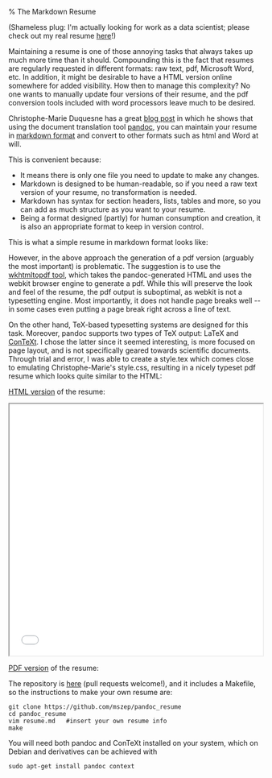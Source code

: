 % The Markdown Resume

(Shameless plug: I'm actually looking for work as a data scientist;
please check out my real resume [here](CV_Mark_Szepieniec.pdf)!)

Maintaining a resume is one of those annoying tasks that always takes
up much more time than it should. Compounding this is the fact
that resumes are regularly requested in different formats: raw text, pdf,
Microsoft Word, etc. In addition, it might be desirable to have a HTML
version online somewhere for added visibility. How then to manage this
complexity? No one wants to manually update four versions of their
resume, and the pdf conversion tools included with word processors
leave much to be desired.

Christophe-Marie Duquesne has a great [blog post][chmd] in which he
shows that using the document translation tool [pandoc][pandoc], you
can maintain your resume in [markdown format][markdown] and convert
to other formats such as html and Word at will.

This is convenient because:

 * It means there is only one file you need to update to make any
   changes.
 * Markdown is designed to be human-readable, so if you need a raw text
   version of your resume, no transformation is needed.
 * Markdown has syntax for section headers, lists, tables and more, so
   you can add as much structure as you want to your resume.
 * Being a format designed (partly) for human consumption and creation,
   it is also an appropriate format to keep in version control.

This is what a simple resume in markdown format looks like:

<script src="https://gist.github.com/mszep/d3235240cc6653d6eeaa.js"></script>

However, in the above approach the generation of a pdf version
(arguably the most important) is problematic. The suggestion is to use
the [wkhtmltopdf tool][wkhtmltopdf], which takes the pandoc-generated
HTML and uses the webkit browser engine to generate a pdf. While this
will preserve the look and feel of the resume, the pdf output is
suboptimal, as webkit is not a typesetting engine. Most
importantly, it does not handle page breaks well -- in some cases even
putting a page break right across a line of text.

On the other hand, TeX-based typesetting systems are designed for this
task. Moreover, pandoc supports two types of TeX output: LaTeX and
[ConTeXt][context]. I chose the latter since it seemed interesting, is
more focused on page layout, and is not specifically geared towards
scientific documents. Through trial and error, I was able to create a
style.tex which comes close to emulating Christophe-Marie's style.css,
resulting in a nicely typeset pdf resume which looks quite similar to
the HTML:

[HTML version](resume.html) of the resume:

<iframe src="resume.html" width=100% height=500px></iframe>

[PDF version](resume.pdf) of the resume:

<object data="resume.pdf" type="application/pdf" width=100% height=500px></object>

The repository is [here][repo] (pull requests welcome!), and it includes
a Makefile, so the instructions to make your own resume are:

    git clone https://github.com/mszep/pandoc_resume
    cd pandoc_resume
    vim resume.md   #insert your own resume info
    make

You will need both pandoc and ConTeXt installed on your system, which
on Debian and derivatives can be achieved with

    sudo apt-get install pandoc context

[chmd]: http://blog.chmd.fr/editing-a-cv-in-markdown-with-pandoc.html
[pandoc]: http://johnmacfarlane.net/pandoc/
[markdown]: http://daringfireball.net/projects/markdown/syntax
[wkhtmltopdf]: http://wkhtmltopdf.org/
[context]: http://wiki.contextgarden.net/
[repo]: https://github.com/mszep/pandoc_resume

<script>
  (function(i,s,o,g,r,a,m){i['GoogleAnalyticsObject']=r;i[r]=i[r]||function(){
  (i[r].q=i[r].q||[]).push(arguments)},i[r].l=1*new Date();a=s.createElement(o),
  m=s.getElementsByTagName(o)[0];a.async=1;a.src=g;m.parentNode.insertBefore(a,m)
  })(window,document,'script','//www.google-analytics.com/analytics.js','ga');

  ga('create', 'UA-52741296-1', 'auto');
  ga('send', 'pageview');

</script>

